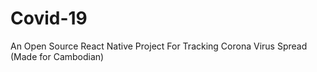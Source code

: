 # Covid-19
An Open Source React Native Project For Tracking Corona Virus Spread (Made for Cambodian)

